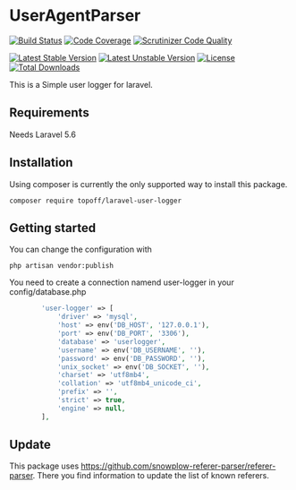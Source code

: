 # UserAgentParser

[![Build Status](https://travis-ci.org/topoff/laravel-user-logger.svg?branch=master)](https://travis-ci.org/topoff/laravel-user-logger)
[![Code Coverage](https://scrutinizer-ci.com/g/topoff/laravel-user-logger/badges/coverage.png?b=master)](https://scrutinizer-ci.com/g/topoff/laravel-user-logger/?branch=master)
[![Scrutinizer Code Quality](https://scrutinizer-ci.com/g/topoff/laravel-user-logger/badges/quality-score.png?b=master)](https://scrutinizer-ci.com/g/topoff/laravel-user-logger/?branch=master)

[![Latest Stable Version](https://poser.pugx.org/topoff/laravel-user-logger/v/stable)](https://packagist.org/packages/topoff/laravel-user-logger)
[![Latest Unstable Version](https://poser.pugx.org/topoff/laravel-user-logger/v/unstable)](https://packagist.org/packages/topoff/laravel-user-logger) 
[![License](https://poser.pugx.org/topoff/laravel-user-logger/license)](https://packagist.org/packages/topoff/laravel-user-logger)
[![Total Downloads](https://poser.pugx.org/topoff/laravel-user-logger/downloads)](https://packagist.org/packages/topoff/laravel-user-logger) 

This is a Simple user logger for laravel.

## Requirements  

Needs Laravel 5.6


## Installation

Using composer is currently the only supported way to install this package.

```
composer require topoff/laravel-user-logger
```

## Getting started

You can change the configuration with

```
php artisan vendor:publish
```

You need to create a connection namend user-logger in your config/database.php


```php
        'user-logger' => [
            'driver' => 'mysql',
            'host' => env('DB_HOST', '127.0.0.1'),
            'port' => env('DB_PORT', '3306'),
            'database' => 'userlogger',
            'username' => env('DB_USERNAME', ''),
            'password' => env('DB_PASSWORD', ''),
            'unix_socket' => env('DB_SOCKET', ''),
            'charset' => 'utf8mb4',
            'collation' => 'utf8mb4_unicode_ci',
            'prefix' => '',
            'strict' => true,
            'engine' => null,
        ],
```

## Update

This package uses https://github.com/snowplow-referer-parser/referer-parser. There you find information to update the list of known referers.
